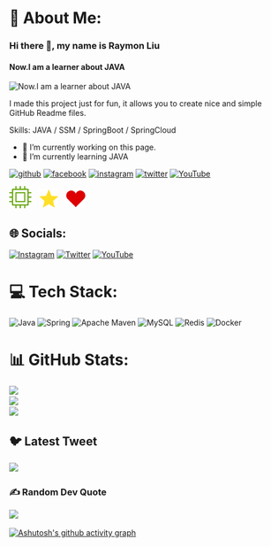 # 💫 About Me:

### Hi there 👋, my name is Raymon Liu
#### Now.I am a learner  about JAVA
![Now.I am a learner  about JAVA](https://arturssmirnovs.github.io/github-profile-readme-generator/images/banner.png)

I made this project just for fun, it allows you to create nice and simple GitHub Readme files.

Skills: JAVA / SSM / SpringBoot / SpringCloud 

- 🔭 I’m currently working on this page. 
- 🌱 I’m currently learning JAVA 


[<img src='https://cdn.jsdelivr.net/npm/simple-icons@3.0.1/icons/github.svg' alt='github' height='40'>](https://github.com/https://github.com/Link-tosmile)  [<img src='https://cdn.jsdelivr.net/npm/simple-icons@3.0.1/icons/facebook.svg' alt='facebook' height='40'>](https://www.facebook.com/https://www.facebook.com/profile.php?id=100077145072836)  [<img src='https://cdn.jsdelivr.net/npm/simple-icons@3.0.1/icons/instagram.svg' alt='instagram' height='40'>](https://www.instagram.com/https://www.instagram.com/fantasy_brilliant//)  [<img src='https://cdn.jsdelivr.net/npm/simple-icons@3.0.1/icons/twitter.svg' alt='twitter' height='40'>](https://twitter.com/https://twitter.com/BrilliantJames2)  [<img src='https://cdn.jsdelivr.net/npm/simple-icons@3.0.1/icons/youtube.svg' alt='YouTube' height='40'>](https://www.youtube.com/channel/https://www.youtube.com/@brilliantjames5783)  

<a href='https://docs.github.com/en/developers'><img src='https://raw.githubusercontent.com/acervenky/animated-github-badges/master/assets/devbadge.gif' width='40' height='40'></a> <a href='https://stars.github.com/'><img src='https://raw.githubusercontent.com/acervenky/animated-github-badges/master/assets/starbadge.gif' width='35' height='35'></a> <a href='https://docs.github.com/en/github/supporting-the-open-source-community-with-github-sponsors'><img src='https://raw.githubusercontent.com/acervenky/animated-github-badges/master/assets/sponsorbadge.gif' width='35' height='35'></a> 


## 🌐 Socials:

[![Instagram](https://img.shields.io/badge/Instagram-%23E4405F.svg?logo=Instagram&logoColor=white)](https://instagram.com/fantasy_brilliant) [![Twitter](https://img.shields.io/badge/Twitter-%231DA1F2.svg?logo=Twitter&logoColor=white)](https://twitter.com/BrilliantJames2) [![YouTube](https://img.shields.io/badge/YouTube-%23FF0000.svg?logo=YouTube&logoColor=white)](https://youtube.com/@brilliantjames5783) 

# 💻 Tech Stack:

![Java](https://img.shields.io/badge/java-%23ED8B00.svg?style=flat&logo=java&logoColor=white) ![Spring](https://img.shields.io/badge/spring-%236DB33F.svg?style=flat&logo=spring&logoColor=white) ![Apache Maven](https://img.shields.io/badge/Apache%20Maven-C71A36?style=flat&logo=Apache%20Maven&logoColor=white) ![MySQL](https://img.shields.io/badge/mysql-%2300f.svg?style=flat&logo=mysql&logoColor=white) ![Redis](https://img.shields.io/badge/redis-%23DD0031.svg?style=flat&logo=redis&logoColor=white) ![Docker](https://img.shields.io/badge/docker-%230db7ed.svg?style=flat&logo=docker&logoColor=white)

# 📊 GitHub Stats:

![](https://github-readme-stats.vercel.app/api?username=Link-tosmile&theme=vue&hide_border=false&include_all_commits=true&count_private=false)<br/>
![](https://github-readme-streak-stats.herokuapp.com/?user=Link-tosmile&theme=vue&hide_border=false)<br/>
![](https://github-readme-stats.vercel.app/api/top-langs/?username=Link-tosmile&theme=vue&hide_border=false&include_all_commits=true&count_private=false&layout=compact)

## 🐦 Latest Tweet

[![](https://gtce.itsvg.in/api?username=BrilliantJames2)](https://github.com/VishwaGauravIn/github-twitter-card-embed)

### ✍️ Random Dev Quote

![](https://quotes-github-readme.vercel.app/api?type=horizontal&theme=radical)

[![Ashutosh's github activity graph](https://github-readme-activity-graph.vercel.app/graph?username=RaymonLiu&bg_color=11404f&color=629e4c&line=4c9e56&point=f00000&area=true&hide_border=true)](https://github.com/ashutosh00710/github-readme-activity-graph)
